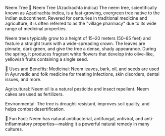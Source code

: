  Neem Tree
 🌳 Neem Tree (Azadirachta indica) The neem tree, scientifically known as Azadirachta indica, is a fast-growing, evergreen tree native to the Indian subcontinent. Revered for centuries in traditional medicine and agriculture, it is often referred to as the "village pharmacy" due to its wide range of medicinal properties.

Neem trees typically grow to a height of 15–20 meters (50–65 feet) and feature a straight trunk with a wide-spreading crown. The leaves are pinnate, dark green, and give the tree a dense, shady appearance. During the spring, it produces fragrant white flowers that develop into olive-like, yellowish fruits containing a single seed.

🌿 Uses and Benefits: Medicinal: Neem leaves, bark, oil, and seeds are used in Ayurvedic and folk medicine for treating infections, skin disorders, dental issues, and more.

Agricultural: Neem oil is a natural pesticide and insect repellent. Neem cakes are used as fertilizers.

Environmental: The tree is drought-resistant, improves soil quality, and helps combat desertification.

🌱 Fun Fact: Neem has natural antibacterial, antifungal, antiviral, and anti-inflammatory properties—making it a powerful natural remedy in many cultures.

